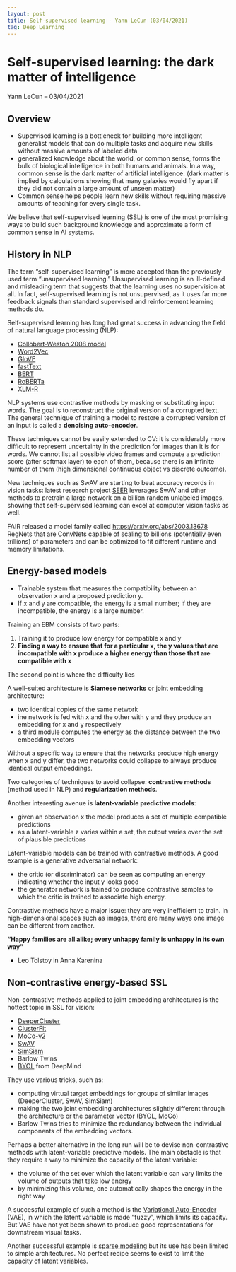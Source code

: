 ```yaml
---
layout: post
title: Self-supervised learning - Yann LeCun (03/04/2021)
tag: Deep Learning
---
```

# Self-supervised learning: the dark matter of intelligence
Yann LeCun – 03/04/2021

## Overview
* Supervised learning is a bottleneck for building more intelligent generalist models that can do multiple tasks and acquire new skills without massive amounts of labeled data
* generalized knowledge about the world, or common sense, forms the bulk of biological intelligence in both humans and animals. In a way, common sense is the dark matter of artificial intelligence. (dark matter is implied by calculations showing that many galaxies would fly apart if they did not contain a large amount of unseen matter)
* Common sense helps people learn new skills without requiring massive amounts of teaching for every single task.

We believe that self-supervised learning (SSL) is one of the most promising ways to build such background knowledge and approximate a form of common sense in AI systems.

## History in NLP
The term “self-supervised learning” is more accepted than the previously used term “unsupervised learning.” Unsupervised learning is an ill-defined and misleading term that suggests that the learning uses no supervision at all. In fact, self-supervised learning is not unsupervised, as it uses far more feedback signals than standard supervised and reinforcement learning methods do.

Self-supervised learning has long had great success in advancing the field of natural language processing (NLP):
* [Collobert-Weston 2008 model](https://ronan.collobert.com/pub/matos/2008_nlp_icml.pdf)
* [Word2Vec](https://arxiv.org/pdf/1301.3781.pdf)
* [GloVE](https://nlp.stanford.edu/pubs/glove.pdf)
* [fastText](https://arxiv.org/pdf/1607.01759.pdf)
* [BERT]( https://arxiv.org/pdf/1810.04805.pdf)
* [RoBERTa](https://arxiv.org/pdf/1907.11692.pdf)
* [XLM-R](https://ai.facebook.com/blog/-xlm-r-state-of-the-art-cross-lingual-understanding-through-self-supervision/)

NLP systems use contrastive methods by masking or substituting input words. The goal is to reconstruct the original version of a corrupted text. The general technique of training a model to restore a corrupted version of an input is called a **denoising auto-encoder**.

These techniques cannot be easily extended to CV: it is considerably more difficult to represent uncertainty in the prediction for images than it is for words. We cannot list all possible video frames and compute a prediction score (after softmax layer) to each of them, because there is an infinite number of them (high dimensional continuous object vs discrete outcome).

New techniques such as SwAV are starting to beat accuracy records in vision tasks: latest research project [SEER](https://ai.facebook.com/blog/seer-the-start-of-a-more-powerful-flexible-and-accessible-era-for-computer-vision) leverages SwAV and other methods to pretrain a large network on a billion random unlabeled images, showing that self-supervised learning can excel at computer vision tasks as well.

FAIR released a model family called https://arxiv.org/abs/2003.13678 RegNets that are ConvNets capable of scaling to billions (potentially even trillions) of parameters and can be optimized to fit different runtime and memory limitations.


## Energy-based models
* Trainable system that measures the compatibility between an observation x and a proposed prediction y. 
* If x and y are compatible, the energy is a small number; if they are incompatible, the energy is a large number. 

Training an EBM consists of two parts: 
1. Training it to produce low energy for compatible x and y 
2. **Finding a way to ensure that for a particular x, the y values that are incompatible with x produce a higher energy than those that are compatible with x**

The second point is where the difficulty lies

A well-suited architecture is **Siamese networks** or joint embedding architecture:
* two identical copies of the same network
* ine network is fed with x and the other with y and they produce an embedding for x and y respectively
* a third module computes the energy as the distance between the two embedding vectors

Without a specific way to ensure that the networks produce high energy when x and y differ, the two networks could collapse to always produce identical output embeddings.

Two categories of techniques to avoid collapse: **contrastive methods** (method used in NLP) and **regularization methods**.

Another interesting avenue is **latent-variable predictive models**:
* given an observation x the model produces a set of multiple compatible predictions
* as a latent-variable z varies within a set, the output varies over the set of plausible predictions

Latent-variable models can be trained with contrastive methods. A good example is a generative adversarial network:
* the critic (or discriminator) can be seen as computing an energy indicating whether the input y looks good
* the generator network is trained to produce contrastive samples to which the critic is trained to associate high energy.

Contrastive methods have a major issue: they are very inefficient to train. In high-dimensional spaces such as images, there are many ways one image can be different from another.

**“Happy families are all alike; every unhappy family is unhappy in its own way”**
- Leo Tolstoy in Anna Karenina

## Non-contrastive energy-based SSL
Non-contrastive methods applied to joint embedding architectures is the hottest topic in SSL for vision:
* [DeeperCluster](https://openaccess.thecvf.com/content_ICCV_2019/html/Caron_Unsupervised_Pre-Training_of_Image_Features_on_Non-Curated_Data_ICCV_2019_paper.html)
* [ClusterFit](https://arxiv.org/abs/1912.03330)
* [MoCo-v2](https://arxiv.org/abs/2003.04297)
* [SwAV](https://arxiv.org/abs/2006.09882)
* [SimSiam](https://arxiv.org/abs/2011.10566)
* Barlow Twins
* [BYOL](https://arxiv.org/abs/2006.07733) from DeepMind

They use various tricks, such as:
* computing virtual target embeddings for groups of similar images (DeeperCluster, SwAV, SimSiam)
* making the two joint embedding architectures slightly different through the architecture or the parameter vector (BYOL, MoCo)
* Barlow Twins tries to minimize the redundancy between the individual components of the embedding vectors.

Perhaps a better alternative in the long run will be to devise non-contrastive methods with latent-variable predictive models.
The main obstacle is that they require a way to minimize the capacity of the latent variable:
* the volume of the set over which the latent variable can vary limits the volume of outputs that take low energy
* by minimizing this volume, one automatically shapes the energy in the right way

A successful example of such a method is the [Variational Auto-Encoder](https://arxiv.org/abs/1312.6114) (VAE), in which the latent variable is made “fuzzy”, which limits its capacity. But VAE have not yet been shown to produce good representations for downstream visual tasks. 

Another successful example is [sparse modeling](https://www.nature.com/articles/381607a0) but its use has been limited to simple architectures. No perfect recipe seems to exist to limit the capacity of latent variables.

